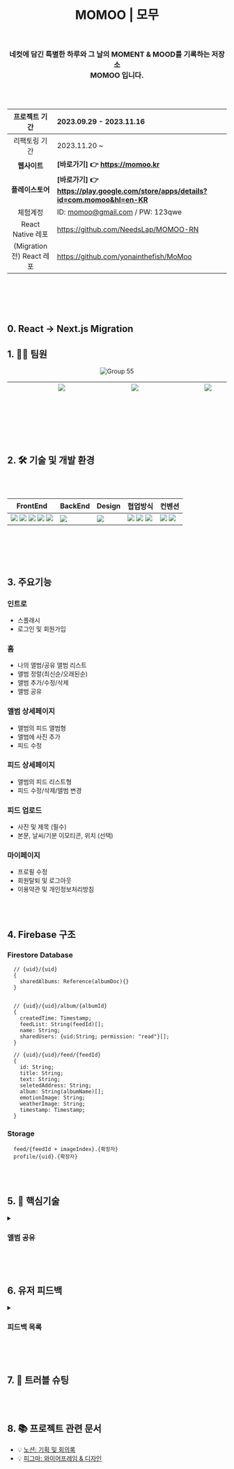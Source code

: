 <div align=center>

<h1> MOMOO |  모무 </h1>

<br>

<h3> 네컷에 담긴 특별한 하루와 그 날의 MOMENT & MOOD를 기록하는 저장소 <br>  MOMOO 입니다.</h3>
<br><br>

</div>

<div align=center>

|프로젝트 기간|2023.09.29 - 2023.11.16|
|:--:|:--|
|리팩토링 기간|2023.11.20 ~|
|**웹사이트**|**[바로가기] 👉 https://momoo.kr**|
|**플레이스토어**|**[바로가기] 👉 https://play.google.com/store/apps/details?id=com.momoo&hl=en-KR**|
|체험계정|ID: momoo@gmail.com / PW: 123qwe|
|React Native 레포|https://github.com/NeedsLap/MOMOO-RN|
|(Migration 전) React 레포|https://github.com/yonainthefish/MoMoo|

</div>

<br><br>
<br><br>

## 0. React -> Next.js Migration

## 1. ✍🏻 팀원 

<div align=center>

![Group 55](https://github.com/yonainthefish/MoMoo/assets/124084624/29847d64-d24d-442a-be55-8bb7a0dff014)

|&nbsp;&nbsp;&nbsp;&nbsp;&nbsp;&nbsp;&nbsp;&nbsp;&nbsp;&nbsp;&nbsp;&nbsp;&nbsp;&nbsp;&nbsp;&nbsp;&nbsp;&nbsp; <a href="https://github.com/KimHayeon1"><img src="https://img.shields.io/badge/GitHub-181717?style=flat&logo=GitHub&logoColor=white"/></a> &nbsp;&nbsp;&nbsp;&nbsp;&nbsp;&nbsp;&nbsp;&nbsp;&nbsp;&nbsp;&nbsp;&nbsp;&nbsp;&nbsp;&nbsp;&nbsp;&nbsp;&nbsp; | &nbsp;&nbsp;&nbsp;&nbsp;&nbsp;&nbsp;&nbsp;&nbsp;&nbsp;&nbsp;&nbsp;&nbsp;&nbsp;&nbsp;&nbsp;&nbsp;&nbsp;&nbsp; <a href="//github.com/suminson97"><img src="https://img.shields.io/badge/GitHub-181717?style=flat&logo=GitHub&logoColor=white"/></a> &nbsp;&nbsp;&nbsp;&nbsp;&nbsp;&nbsp;&nbsp;&nbsp;&nbsp;&nbsp;&nbsp;&nbsp;&nbsp;&nbsp;&nbsp;&nbsp;&nbsp;&nbsp;| &nbsp;&nbsp;&nbsp;&nbsp;&nbsp;&nbsp;&nbsp;&nbsp;&nbsp;&nbsp;&nbsp;&nbsp;&nbsp;&nbsp;&nbsp;&nbsp;&nbsp;&nbsp; <a href="//github.com/yonainthefish"><img src="https://img.shields.io/badge/GitHub-181717?style=flat&logo=GitHub&logoColor=white"/></a> &nbsp;&nbsp;&nbsp;&nbsp;&nbsp;&nbsp;&nbsp;&nbsp;&nbsp;&nbsp;&nbsp;&nbsp;&nbsp;&nbsp;&nbsp;&nbsp;&nbsp;&nbsp;|
|:---:|:---:|:---:|

</div>

<br><br>
<br><br>

  
## 2. 🛠️ 기술 및 개발 환경

<br><br>

<div align="center">

| FrontEnd | BackEnd | Design | 협업방식 | 컨벤션 |
| --- | --- | --- | --- | --- |
| <img src="https://img.shields.io/badge/Next.js-eeeeee?style=flat-square&logo=Next.js&logoColor=black"> <img src="https://img.shields.io/badge/React-61DAFB?style=flat-square&logo=React&logoColor=black"> <img src="https://img.shields.io/badge/React Native-61DAFB?style=flat-square&logo=React&logoColor=black"> <img src="https://img.shields.io/badge/styledcomponents-CC6699?style=flat-square&logo=styledcomponents&logoColor=white"> <img src="https://img.shields.io/badge/TypeScript-3178C6.svg?style=flat-square&logo=TypeScript&logoColor=white"> | <img src="https://img.shields.io/badge/firebase-F6820D?style=flat-square&logo=firebase&logoColor=white"> | <img src="https://img.shields.io/badge/figma-0d99ff?style=flat-square&logo=figma&logoColor=white"> | <img src="https://img.shields.io/badge/GitHub-181717?style=flat-square&logo=GitHub&logoColor=white"> <img src="https://img.shields.io/badge/Notion-000000.svg?style=flat-square&logo=Notion&logoColor=white"> <img src="https://img.shields.io/badge/Discord-5865F2?style=flat-square&logo=Discord&logoColor=white"> | <img src="https://img.shields.io/badge/Prettier-F7B93E.svg?style=flat-square&logo=Prettier&logoColor=black"> <img src="https://img.shields.io/badge/eslint-4B32C3?style=flat-square&logo=eslint&logoColor=white">|

</div>

<br><br>
<br><br>

## 3. 주요기능

### 인트로
- 스플래시
- 로그인 및 회원가입

### 홈
- 나의 앨범/공유 앨범 리스트
- 앨범 정렬(최신순/오래된순)
- 앨범 추가/수정/삭제
- 앨범 공유

### 앨범 상세페이지
- 앨범의 피드 앨범형
- 앨범에 사진 추가
- 피드 수정

### 피드 상세페이지
- 앨범의 피드 리스트형
- 피드 수정/삭제/앨범 변경

### 피드 업로드
- 사진 및 제목 (필수)
- 본문, 날씨/기분 이모티콘, 위치 (선택)

### 마이페이지
- 프로필 수정
- 회원탈퇴 및 로그아웃
- 이용약관 및 개인정보처리방침

<br><br>

## 4. Firebase 구조

### Firestore Database

```
  // {uid}/{uid}
  {
    sharedAlbums: Reference(albumDoc){}
  }


  // {uid}/{uid}/album/{albumId}
  {
    createdTime: Timestamp;
    feedList: String(feedId)[];
    name: String;
    sharedUsers: {uid:String; permission: "read"}[];
  }

  // {uid}/{uid}/feed/{feedId}
  {
    id: String;
    title: String;
    text: String;
    seletedAddress: String;
    album: String(albumName)[];
    emotionImage: String;
    weatherImage: String;
    timestamp: Timestamp;
  }
```

### Storage

```
  feed/{feedId + imageIndex}.{확장자}
  profile/{uid}.{확장자}
```

<br><br>

## 5. 📝 핵심기술

<details>
  <summary><h3>앨범 공유</h3></summary>

  **기능 소개**
  1. 사용자를 email(id)로 검색할 수 있다.
  2. 앨범을 공유하거나, 공유한 대상을 삭제할 수 있다.
  3. 홈에서 공유 앨범 리스트를 볼 수 있다.
  4. 공유 받은 앨범에 저장된 사진을 볼 수 있다.
  <br>
  
  **코드**
  1. 사용자 검색
  - Firebase Admin SDK를 사용하여, 사용자를 불러온다.
       
    ```js
      // src/app/api/user/route.ts
      adminApp.auth().getUserByEmail(email);
    ```
    
  <br>
   
  2. 공유/공유 취소
  - Firestore Database에 공유 정보 저장&삭제
    
    ```
      // [uid]/[uid]
      sharedAlbums: Reference(albumDoc)[] 

      // [uid]/[uid]/album/[albumId]
      sharedUsers: {uid, permission}[]
    ```

  <br>

  3. 홈 - 공유 앨범 리스트
     
  <br>

  4. 공유 앨범 상세
  - 피드 리스트를 얻기 위해 공유 앨범/나의 앨범 구분없이 요청을 보낸다.  

    ```js
      // src/services/feed.ts
      // Path Parameter(uid, albumName)를 쿼리 매개변수로 요청에 추가하여 전송
      // 앨범 상세페이지 경로: {uid}/{albumName}
      // 피드 상세페이지 경로: {uid}/{albumName}/feed
  
      const feeds = await fetch(
        `${url}/feed?limit=${limit}&skip=${skip}&album=${albumName}&uid=${uid}`,
      );
    ```

  <br>
  
  - 쿠키의 uid(로그인한 사용자)와 쿼리 매개변수로 받은 uid(앨범 생성자)가 다를 경우 권한을 검사한다.
  
    ```js
      // src/app/api/route.ts
      export async function GET(req: NextRequest) {
        // 중략
  
        let hasPermission = true;
      
        if (userUid !== uid) {
          const sharedAlbums = await getSharedAlbums(userUid);
          hasPermission = await checkAlbumPermission(albumDoc, sharedAlbums);
        }
      
        if (!hasPermission) {
          return new Response('접근 권한이 없는 앨범입니다.', {
            status: 403,
          });
        }
  
        // 중략
      }
    ```
  
</details>

<br><br>
  
## 6. 유저 피드백 

<details>
  <summary><h3>피드백 목록</h3></summary>

</details>

<br><br>
  
## 7. 🐛 트러블 슈팅 

<br><br>

## 8. 📚 프로젝트 관련 문서
- 💡 [노션: 기획 및 회의록](https://lumbar-distance-384.notion.site/momoo-moment-mood-33ccb07d75264f9d9bd1b1ca265f8db3)
- 💡 [피그마: 와이어프레임 & 디자인](https://www.figma.com/file/IXS4UPRbunlz1cI0ka5koi/momoo-design?type=design&node-id=74-2789&mode=design&t=pVd3Uehs4a6wFHNW-0)
<br><br>
<br><br>
